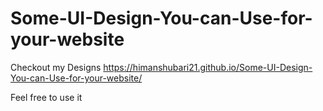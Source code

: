 # Some-UI-Design-You-can-Use-for-your-website

Checkout my Designs
https://himanshubari21.github.io/Some-UI-Design-You-can-Use-for-your-website/

Feel free to use it

